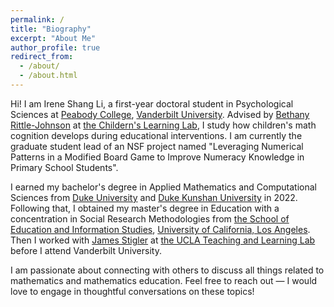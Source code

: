 ```yaml
---
permalink: /
title: "Biography"
excerpt: "About Me"
author_profile: true
redirect_from: 
  - /about/
  - /about.html
---
```


Hi! I am Irene Shang Li, a first-year doctoral student in Psychological Sciences at [Peabody College](https://peabody.vanderbilt.edu/), [Vanderbilt University](https://www.vanderbilt.edu/). Advised by [Bethany Rittle-Johnson](https://www.vanderbilt.edu/psychological_sciences/bio/bethany-rittle-johnson) at [the Childern's Learning Lab](https://peabody.vanderbilt.edu/academics/departments/psych/research-labs/childrens-learning-lab/), I study how children's math cognition develops during educational interventions. I am currently the graduate student lead of an NSF project named "Leveraging Numerical Patterns in a Modified Board Game to Improve Numeracy Knowledge in Primary School Students".

I earned my bachelor's degree in Applied Mathematics and Computational Sciences from [Duke University](https://duke.edu) and [Duke Kunshan University](https://www.dukekunshan.edu.cn) in 2022. Following that, I obtained my master's degree in Education with a concentration in Social Research Methodologies from [the School of Education and Information Studies](https://seis.ucla.edu), [University of California, Los Angeles](https://www.ucla.edu). Then I worked with [James Stigler](https://www.psych.ucla.edu/faculty-page/stigler) at [the UCLA Teaching and Learning Lab](https://uclatall.com) before I attend Vanderbilt University.

I am passionate about connecting with others to discuss all things related to mathematics and mathematics education. Feel free to reach out — I would love to engage in thoughtful conversations on these topics!
